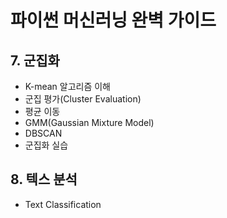 파이썬 머신러닝 완벽 가이드
=============================
## 7. 군집화
- K-mean 알고리즘 이해
- 군집 평가(Cluster Evaluation)
- 평균 이동
- GMM(Gaussian Mixture Model)
- DBSCAN
- 군집화 실습
    
## 8. 텍스 분석
- Text Classification
